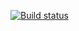 [![Build status](https://ci.appveyor.com/api/projects/status/2ba3ko3e5a745tbi?svg=true)](https://ci.appveyor.com/project/nancygespens/task-6-1-pageobject)

